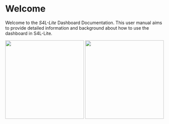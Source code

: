 # Welcome

Welcome to the *S4L-Lite* Dashboard Documentation. This user manual aims to provide detailed information and background about how to use the dashboard in S4L-Lite.

<img src="https://raw.githubusercontent.com/ZurichMedTech/s4l-assets/main/app/lite/logo/s4llite_zmt-white.svg" width="250" />
<img src="https://raw.githubusercontent.com/ZurichMedTech/s4l-assets/main/app/lite/logo/s4llite_zmt-black.svg" width="250" />
